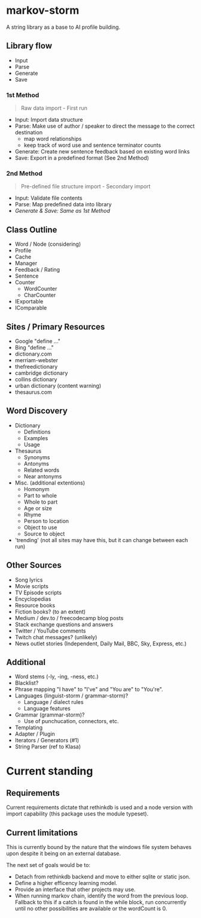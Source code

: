 # markov-storm

A string library as a base to AI profile building.

## Library flow

- Input
- Parse
- Generate
- Save

### 1st Method

> Raw data import - First run

- Input: Import data structure
- Parse: Make use of author / speaker to direct the message to the correct destination
	- map word relationships
	- keep track of word use and sentence terminator counts
- Generate: Create new sentence feedback based on existing word links
- Save: Export in a predefined format (See 2nd Method)

### 2nd Method

> Pre-defined file structure import - Secondary import

- Input: Validate file contents
- Parse: Map predefined data into library
- *Generate & Save: Same as 1st Method*

## Class Outline

- Word / Node (considering)
- Profile
- Cache
- Manager
- Feedback / Rating
- Sentence
- Counter
	- WordCounter
	- CharCounter
- IExportable
- IComparable

## Sites / Primary Resources

- Google "define ..."
- Bing "define ..."
- dictionary.com
- merriam-webster
- thefreedictionary
- cambridge dictionary
- collins dictionary
- urban dictionary (content warning)
- thesaurus.com

## Word Discovery

- Dictionary
    - Definitions
	- Examples
	- Usage
- Thesaurus
    - Synonyms
	- Antonyms
	- Related words
	- Near antonyms
- Misc. (additional extentions)
	- Homonym
	- Part to whole
	- Whole to part
	- Age or size
	- Rhyme
	- Person to location
	- Object to use
	- Source to object
- 'trending' (not all sites may have this, but it can change between each run)

## Other Sources

- Song lyrics
- Movie scripts
- TV Episode scripts
- Encyclopedias
- Resource books
- Fiction books? (to an extent)
- Medium / dev.to / freecodecamp blog posts
- Stack exchange questions and answers
- Twitter / YouTube comments
- Twitch chat messages? (unlikely)
- News outlet stories (Independent, Daily Mail, BBC, Sky, Express, etc.)

## Additional

- Word stems (-ly, -ing, -ness, etc.)
- Blacklist?
- Phrase mapping "I have" to "I've" and "You are" to "You're".
- Languages (linguist-storm / grammar-storm)?
    - Language / dialect rules
	- Language features
- Grammar (grammar-storm)?
    - Use of punchucation, connectors, etc.
- Templating
- Adapter / Plugin
- Iterators / Generators (#1)
- String Parser (ref to Klasa)

# Current standing

## Requirements

Current requirements dictate that rethinkdb is used and a node version with import capability (this package uses the module typeset).

## Current limitations

This is currently bound by the nature that the windows file system behaves upon despite it being on an external database.

The next set of goals would be to:

- Detach from rethinkdb backend and move to either sqlite or static json.
- Define a higher efficency learning model.
- Provide an interface that other projects may use.
- When running markov chain, identify the word from the previous loop.  
  Fallback to this if a catch is found in the while block, run concurrently until no other possibilities are available or the wordCount is 0.
